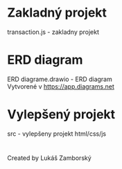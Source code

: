 # Zakladný projekt 
transaction.js - zakladny projekt

# ERD diagram 
ERD diagrame.drawio - ERD diagram <br>
Vytvorené v https://app.diagrams.net

# Vylepšený projekt
src - vylepšeny projekt html/css/js
#
Created by Lukáš Zamborský
